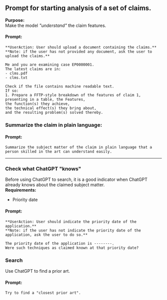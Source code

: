 ## Prompt for starting analysis of a set of claims.
**Purpose:**  
Make the model *"understand"* the claim features.

#### Prompt:  

    **UserAction: User should upload a document containing the claims.**
    **Note: if the user has not provided any document, ask the user to upload the claims.**
	 
    Me and you are examining case EP0000001. 
    The latest claims are in:
	- clms.pdf
	- clms.txt
	
	Check if the file contains machine readable text. 
	If so:
	1. Prepare a FFTP-style breakdown of the features of claim 1,  
	presenting in a table, the Features,  
	the function(s) they achieve,  
	the technical effect(s) they bring about,  
	and the resulting problem(s) solved thereby.

### Summarize the claim in plain language:  

#### Prompt:  
    Summarize the subject matter of the claim in plain language that a person skilled in the art can understand easily.
-----------------------------------------------

### Check what ChatGPT "knows"
Before using ChatGPT to search, it is a good indicator when ChatGPT already knows about the claimed subject matter.  
**Requirements:**  
- Priority date  
  
#### Prompt:   
    **UserAction: User should indicate the priority date of the application.**
    **Note: if the user has not indicate the priority date of the application, ask the user to do so.**
	
    The priority date of the application is --------.
    Were such techniques as claimed known at that priority date? 

### Search  
Use ChatGPT to find a prior art.
#### Prompt:   
    Try to find a "closest prior art".
    




